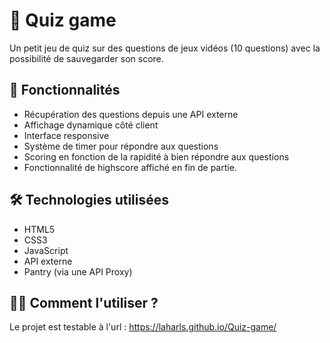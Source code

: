 # 🎯 Quiz game

Un petit jeu de quiz sur des questions de jeux vidéos (10 questions) avec la possibilité de sauvegarder son score.

## 🚀 Fonctionnalités

- Récupération des questions depuis une API externe
- Affichage dynamique côté client
- Interface responsive
- Système de timer pour répondre aux questions
- Scoring en fonction de la rapidité à bien répondre aux questions
- Fonctionnalité de highscore affiché en fin de partie.

## 🛠️ Technologies utilisées

- HTML5
- CSS3
- JavaScript
- API externe
- Pantry (via une API Proxy)

## 🧑‍💻 Comment l'utiliser ?

Le projet est testable à l'url : https://laharls.github.io/Quiz-game/

